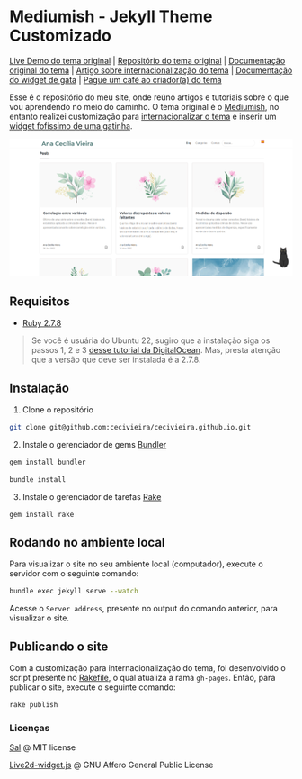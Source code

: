 # Mediumish - Jekyll Theme Customizado

[Live Demo do tema original](https://wowthemesnet.github.io/mediumish-theme-jekyll/) | [Repositório do tema original](https://github.com/wowthemesnet/mediumish-theme-jekyll/) | [Documentação original do tema](https://bootstrapstarter.com/template-mediumish-bootstrap-jekyll/) | [Artigo sobre internacionalização do tema](https://cecivieira.com/criando-site-multilingue-com-jekyll/) | [Documentação do widget de gata](https://github.com/xiazeyu/live2d-widget.js) | [Pague um café ao criador(a) do tema](https://www.wowthemes.net/donate/)

Esse é o repositório do meu site, onde reúno artigos e tutoriais sobre o que vou aprendendo no meio do caminho. O tema original é o [Mediumish](https://github.com/wowthemesnet/mediumish-theme-jekyll/), no entanto realizei customização para [internacionalizar o tema](https://cecivieira.com/criando-site-multilingue-com-jekyll/) e inserir um [widget fofíssimo de uma gatinha](https://github.com/xiazeyu/live2d-widget.js).

![mediumish customizado](assets/images/template-imagem.png)


## Requisitos

- [Ruby 2.7.8](https://www.ruby-lang.org/en/)

> Se você é usuária do Ubuntu 22, sugiro que a instalação siga os passos 1, 2 e 3 [desse tutorial da DigitalOcean](https://www.digitalocean.com/community/tutorials/how-to-install-ruby-on-rails-with-rbenv-on-ubuntu-22-04). Mas, presta atenção que a versão que deve ser instalada é a 2.7.8.


## Instalação

1. Clone o repositório
```bash
git clone git@github.com:cecivieira/cecivieira.github.io.git
```

2. Instale o gerenciador de gems [Bundler](https://bundler.io/)
```bash
gem install bundler
```
```bash
bundle install
```

3. Instale o gerenciador de tarefas [Rake](https://ruby.github.io/rake/)
```bash
gem install rake
```


## Rodando no ambiente local

Para visualizar o site no seu ambiente local (computador), execute o servidor com o seguinte comando:

```bash
bundle exec jekyll serve --watch
```

Acesse o `Server address`, presente no output do comando anterior, para visualizar o site.


## Publicando o site

Com a customização para internacionalização do tema, foi desenvolvido o script presente no [Rakefile](Rakefile), o qual atualiza a rama `gh-pages`. Então, para publicar o site, execute o seguinte comando:

```bash
rake publish
```


### Licenças

[Sal](https://www.wowthemes.net) @ MIT license

[Live2d-widget.js](https://github.com/xiazeyu/live2d-widget.js) @ GNU Affero General Public License
